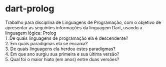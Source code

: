 # dart-prolog

Trabalho para disciplina de Linguagens de Programação, com o objetivo de apresentar as seguintes informações da linguagem Dart, usando a linguagem lógica: Prolog <br>
1 .De quais linguagens de programação ela é descendente?<br>
2. Em quais paradigmas ela se encaixa?<br>
3. De quais linguagens ela herdou estes paradigmas?<br>
4. Em que ano surgiu sua primeira e sua última versão?<br>
5. Qual foi o maior hiato (em anos) entre duas versões? 
